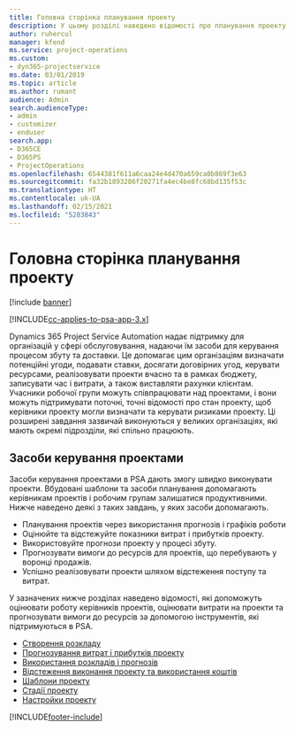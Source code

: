 ```yaml
---
title: Головна сторінка планування проекту
description: У цьому розділі наведено відомості про планування проекту.
author: ruhercul
manager: kfend
ms.service: project-operations
ms.custom:
- dyn365-projectservice
ms.date: 03/01/2019
ms.topic: article
ms.author: rumant
audience: Admin
search.audienceType:
- admin
- customizer
- enduser
search.app:
- D365CE
- D365PS
- ProjectOperations
ms.openlocfilehash: 6544381f611a6caa24e4d470a659ca0b869f3e63
ms.sourcegitcommit: fa32b1893286f20271fa4ec4be8fc68bd135f53c
ms.translationtype: HT
ms.contentlocale: uk-UA
ms.lasthandoff: 02/15/2021
ms.locfileid: "5283843"
---
```

# <a name="project-planning-home-page"></a>Головна сторінка планування проекту

[!include [banner](../includes/psa-now-project-operations.md)]

[!INCLUDE[cc-applies-to-psa-app-3.x](../includes/cc-applies-to-psa-app-3x.md)]

Dynamics 365 Project Service Automation надає підтримку для організацій у сфері обслуговування, надаючи їм засоби для керування процесом збуту та доставки. Це допомагає цим організаціям визначати потенційні угоди, подавати ставки, досягати договірних угод, керувати ресурсами, реалізовувати проекти вчасно та в рамках бюджету, записувати час і витрати, а також виставляти рахунки клієнтам. Учасники робочої групи можуть співпрацювати над проектами, і вони можуть підтримувати поточні, точні відомості про стан проекту, щоб керівники проекту могли визначати та керувати ризиками проекту. Ці розширені завдання зазвичай виконуються у великих організаціях, які мають окремі підрозділи, які спільно працюють.

## <a name="project-management-tools"></a>Засоби керування проектами

Засоби керування проектами в PSA дають змогу швидко виконувати проекти. Вбудовані шаблони та засоби планування допомагають керівникам проектів і робочим групам залишатися продуктивними. Нижче наведено деякі з таких завдань, у яких засоби допомагають.

- Планування проектів через використання прогнозів і графіків роботи
- Оцінюйте та відстежуйте показники витрат і прибутків проекту.
- Використовуйте прогнози проекту у процесі збуту.
- Прогнозувати вимоги до ресурсів для проектів, що перебувають у воронці продажів.
- Успішно реалізовувати проекти шляхом відстеження поступу та витрат.

У зазначених нижче розділах наведено відомості, які допоможуть оцінювати роботу керівників проектів, оцінювати витрати на проекти та прогнозувати вимоги до ресурсів за допомогою інструментів, які підтримуються в PSA.

- [Створення розкладу](project-creating.md)
- [Прогнозування витрат і прибутків проекту](project-estimating.md)
- [Використання розкладів і прогнозів](project-leveraging.md)
- [Відстеження виконання проекту та використання коштів](project-tracking.md)
- [Шаблони проекту](project-templates.md)
- [Стадії проекту](project-stages.md)
- [Настройки проекту](project-settings.md)


[!INCLUDE[footer-include](../includes/footer-banner.md)]